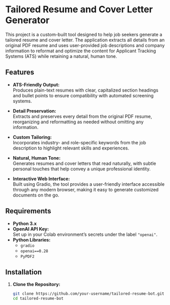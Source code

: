 # Tailored Resume and Cover Letter Generator

This project is a custom-built tool designed to help job seekers generate a tailored resume and cover letter. The application extracts all details from an original PDF resume and uses user-provided job descriptions and company information to reformat and optimize the content for Applicant Tracking Systems (ATS) while retaining a natural, human tone.

## Features

- **ATS-Friendly Output:**  
  Produces plain-text resumes with clear, capitalized section headings and bullet points to ensure compatibility with automated screening systems.

- **Detail Preservation:**  
  Extracts and preserves every detail from the original PDF resume, reorganizing and reformatting as needed without omitting any information.

- **Custom Tailoring:**  
  Incorporates industry- and role-specific keywords from the job description to highlight relevant skills and experiences.

- **Natural, Human Tone:**  
  Generates resumes and cover letters that read naturally, with subtle personal touches that help convey a unique professional identity.

- **Interactive Web Interface:**  
  Built using Gradio, the tool provides a user-friendly interface accessible through any modern browser, making it easy to generate customized documents on the go.

## Requirements

- **Python 3.x**
- **OpenAI API Key:**  
  Set up in your Colab environment’s secrets under the label `"openai"`.
- **Python Libraries:**
  - `gradio`
  - `openai==0.28`
  - `PyPDF2`

## Installation

1. **Clone the Repository:**

   ```bash
   git clone https://github.com/your-username/tailored-resume-bot.git
   cd tailored-resume-bot
